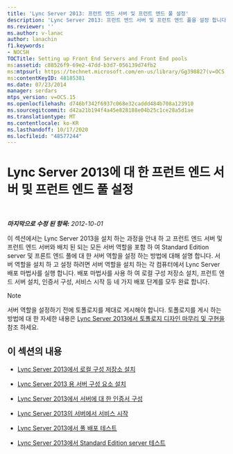 ```yaml
---
title: 'Lync Server 2013: 프런트 엔드 서버 및 프런트 엔드 풀 설정'
description: 'Lync Server 2013: 프런트 엔드 서버 및 프런트 엔드 풀을 설정 합니다.'
ms.reviewer: ''
ms.author: v-lanac
author: lanachin
f1.keywords:
- NOCSH
TOCTitle: Setting up Front End Servers and Front End pools
ms:assetid: c88526f9-69e2-47dd-b3d7-056139d74fb2
ms:mtpsurl: https://technet.microsoft.com/en-us/library/Gg398827(v=OCS.15)
ms:contentKeyID: 48185381
ms.date: 07/23/2014
manager: serdars
mtps_version: v=OCS.15
ms.openlocfilehash: d746bf342f6937c068e32caddd484b708a123910
ms.sourcegitcommit: d42a21b194f4a45e828188e04b25c1ce28a5d1ae
ms.translationtype: MT
ms.contentlocale: ko-KR
ms.lasthandoff: 10/17/2020
ms.locfileid: "48577244"
---
```

# <a name="setting-up-front-end-servers-and-front-end-pools-for-lync-server-2013"></a>Lync Server 2013에 대 한 프런트 엔드 서버 및 프런트 엔드 풀 설정

<div data-xmlns="http://www.w3.org/1999/xhtml">

<div class="topic" data-xmlns="http://www.w3.org/1999/xhtml" data-msxsl="urn:schemas-microsoft-com:xslt" data-cs="https://msdn.microsoft.com/">

<div data-asp="https://msdn2.microsoft.com/asp">



</div>

<div id="mainSection">

<div id="mainBody">

<span> </span>

_**마지막으로 수정 된 항목:** 2012-10-01_

이 섹션에서는 Lync Server 2013을 설치 하는 과정을 안내 하 고 프런트 엔드 서버 및 프런트 엔드 서버와 배치 된 되는 모든 서버 역할을 포함 하 여 Standard Edition server 및 프론트 엔드 풀에 대 한 서버 역할을 설정 하는 방법에 대해 설명 합니다. 서버 역할을 설치 하 고 설정 하려면 서버 역할을 설치 하는 각 컴퓨터에서 Lync Server 배포 마법사를 실행 합니다. 배포 마법사를 사용 하 여 로컬 구성 저장소 설치, 프런트 엔드 서버 설치, 인증서 구성, 서비스 시작 등 네 가지 배포 단계를 모두 완료 합니다.

<div>


> [!NOTE]  
> 서버 역할을 설정하기 전에 토폴로지를 제대로 게시해야 합니다. 토폴로지를 게시 하는 방법에 대 한 자세한 내용은 <A href="lync-server-2013-finalizing-and-implementing-the-topology-design.md">Lync Server 2013에서 토폴로지 디자인 마무리 및 구현을</A>참조 하세요.



</div>

<div>

## <a name="in-this-section"></a>이 섹션의 내용

  - [Lync Server 2013에서 로컬 구성 저장소 설치](lync-server-2013-install-the-local-configuration-store.md)

  - [Lync Server 2013 용 서버 구성 요소 설치](lync-server-2013-install-lync-server-server-components.md)

  - [Lync Server 2013에서 서버에 대 한 인증서 구성](lync-server-2013-configure-certificates-for-servers.md)

  - [Lync Server 2013의 서버에서 서비스 시작](lync-server-2013-start-services-on-servers.md)

  - [Lync Server 2013에서 풀 배포 테스트](lync-server-2013-test-the-pool-deployment.md)

  - [Lync Server 2013에서 Standard Edition server 테스트](lync-server-2013-test-the-standard-edition-server.md)

</div>

</div>

<span> </span>

</div>

</div>

</div>

